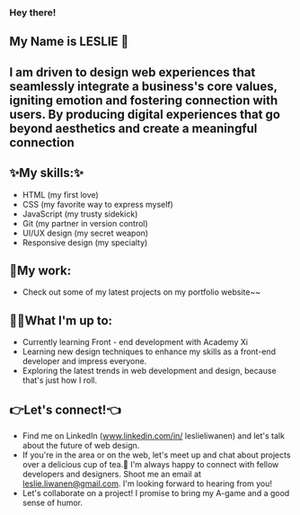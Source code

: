### Hey there! 
## My Name is ****LESLIE**** 👋
## I am driven to design web experiences that seamlessly integrate a business's core values, igniting emotion and fostering connection with users. By producing digital experiences that go beyond aesthetics and create a meaningful connection
## :sparkles:My skills::sparkles:
* HTML (my first love)
* CSS (my favorite way to express myself)
* JavaScript (my trusty sidekick)
* Git (my partner in version control)
* UI/UX design (my secret weapon)
* Responsive design (my specialty)

## :seedling:My work:
* Check out some of my latest projects on my portfolio website~~

## :ok_woman:What I'm up to:
* Currently learning Front - end development with Academy Xi
* Learning new design techniques to enhance my skills as a front-end developer and impress everyone.
* Exploring the latest trends in web development and design, because that's just how I roll.
## :point_right:Let's connect!:point_left:
* Find me on LinkedIn (www.linkedin.com/in/ 
leslieliwanen) and let's talk about the future of web design.
* If you're in the area or on the web, let's meet up and chat about projects over a delicious cup of tea.:beers: I'm always happy to connect with fellow developers and designers. Shoot me an email at leslie.liwanen@gmail.com. I'm looking forward to hearing from you!
* Let's collaborate on a project! I promise to bring my A-game and a good sense of humor.
